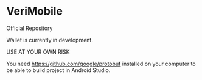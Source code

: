 # VeriMobile
Official Repository

Wallet is currently in development.

USE AT YOUR OWN RISK

You need https://github.com/google/protobuf installed on your computer to be able to build project in Android Studio.
